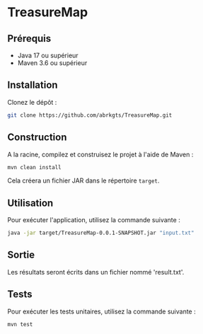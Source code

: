 # TreasureMap

## Prérequis

- Java 17 ou supérieur
- Maven 3.6 ou supérieur

## Installation

Clonez le dépôt :

```sh
git clone https://github.com/abrkgts/TreasureMap.git
```

## Construction

A la racine, compilez et construisez le projet à l'aide de Maven :

```sh
mvn clean install
```

Cela créera un fichier JAR dans le répertoire `target`.

## Utilisation

Pour exécuter l'application, utilisez la commande suivante :

```sh
java -jar target/TreasureMap-0.0.1-SNAPSHOT.jar "input.txt"
```

## Sortie

Les résultats seront écrits dans un fichier nommé 'result.txt'.

## Tests

Pour exécuter les tests unitaires, utilisez la commande suivante :

```sh
mvn test
```
